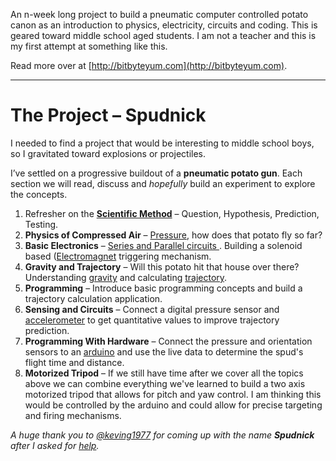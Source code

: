 An n-week long project to build a pneumatic computer controlled potato canon as an introduction to physics, electricity, circuits and coding. This is geared toward middle school aged students. I am not a teacher and this is my first attempt at something like this.

Read more over at [http://bitbyteyum.com](http://bitbyteyum.com).

---

# The Project – Spudnick

I needed to find a project that would be interesting to middle school boys, so I gravitated toward explosions or projectiles.

I’ve settled on a progressive buildout of a **pneumatic potato gun**. Each section we will read, discuss and _hopefully_ build an experiment to explore the concepts.

1. Refresher on the **[Scientific Method](http://en.wikipedia.org/wiki/Scientific_method)** – Question, Hypothesis, Prediction, Testing.
2. **Physics of Compressed Air** – [Pressure](http://en.wikipedia.org/wiki/Pressure), how does that potato fly so far?
3. **Basic Electronics** – [Series and Parallel circuits ](http://en.wikipedia.org/wiki/Series_and_parallel_circuits). Building a solenoid based ([Electromagnet](http://en.wikipedia.org/wiki/Electromagnet) triggering mechanism.
4. **Gravity and Trajectory** – Will this potato hit that house over there? Understanding [gravity](http://en.wikipedia.org/wiki/Gravitation) and calculating [trajectory](http://en.wikipedia.org/wiki/Trajectory).
5. **Programming** – Introduce basic programming concepts and build a trajectory calculation application.
6. **Sensing and Circuits** – Connect a digital pressure sensor and [accelerometer](http://en.wikipedia.org/wiki/Accelerometer) to get quantitative values to improve trajectory prediction.
7. **Programming With Hardware** – Connect the  pressure and orientation sensors to an [arduino](http://www.arduino.cc/) and use the live data to determine the spud's flight time and distance.
8. **Motorized Tripod** – If we still have time after we cover all the topics above we can combine everything we've learned to build a two axis motorized tripod that allows for pitch and yaw control. I am thinking this would be controlled by the arduino and could allow for precise targeting and firing mechanisms.

_A huge thank you to [@keving1977](https://twitter.com/keving1977/status/557182766765596673) for coming up with the name **Spudnick** after I asked for [help](https://twitter.com/banderson623/status/557177826349043713)._